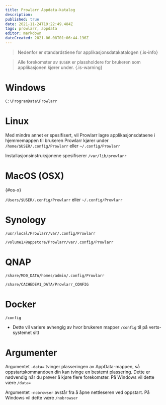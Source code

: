 ```yaml
---
title: Prowlarr Appdata-katalog
description: 
published: true
date: 2021-11-24T19:22:49.484Z
tags: prowlarr, appdata
editor: markdown
dateCreated: 2021-06-08T01:06:44.136Z
---
```


> Nedenfor er standardstiene for applikasjonsdatakatalogen {.is-info}

> Alle forekomster av `$USER` er plassholdere for brukeren som applikasjonen kjører under. {.is-warning}

# Windows

`C:\ProgramData\Prowlarr`

# Linux

Med mindre annet er spesifisert, vil Prowlarr lagre applikasjonsdataene i hjemmemappen til brukeren Prowlarr kjører under `/home/$USER/.config/Prowlarr` eller `~/.config/Prowlarr`

Installasjonsinstruksjonene spesifiserer `/var/lib/prowlarr`

# MacOS (OSX)

{#os-x}

`/Users/$USER/.config/Prowlarr` eller `~/.config/Prowlarr`

# Synology

`/usr/local/Prowlarr/var/.config/Prowlarr`

`/volume1/@appstore/Prowlarr/var/.config/Prowlarr`

# QNAP

`/share/MD0_DATA/homes/admin/.config/Prowlarr`

`/share/CACHEDEV1_DATA/Prowlarr_CONFIG`

# Docker

`/config`

- Dette vil variere avhengig av hvor brukeren mapper `/config` til på verts-systemet sitt

# Argumenter

Argumentet `-data=` tvinger plasseringen av AppData-mappen, så oppstartskommandoen din kan tvinge en bestemt plassering. Dette er nødvendig når du prøver å kjøre flere forekomster. På Windows vil dette være `/data=`

Argumentet `-nobrowser` avstår fra å åpne nettleseren ved oppstart. På Windows vil dette være `/nobrowser`